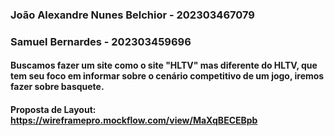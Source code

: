 ### João Alexandre Nunes Belchior - 202303467079
### Samuel Bernardes - 202303459696

#### Buscamos fazer um site como o site "HLTV" mas diferente do HLTV, que tem seu foco em informar sobre o cenário competitivo de um jogo, iremos fazer sobre basquete.
#### Proposta de Layout: https://wireframepro.mockflow.com/view/MaXqBECEBpb
